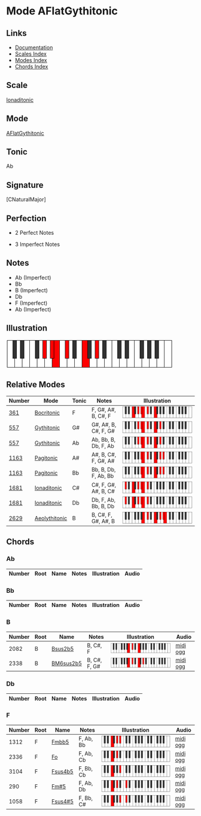# Mode AFlatGythitonic

## Links

- [Documentation](index.md)
- [Scales Index](Scales.md)
- [Modes Index](Modes.md)
- [Chords Index](Chords.md)

## Scale

[Ionaditonic](ScaleIonaditonic.md)

## Mode

[AFlatGythitonic](ModeAFlatGythitonic.md)

## Tonic

Ab

## Signature

[CNaturalMajor]

## Perfection

 - 2 Perfect Notes

 - 3 Imperfect Notes

## Notes

- Ab (Imperfect)
- Bb
- B (Imperfect)
- Db
- F (Imperfect)
- Ab (Imperfect)

## Illustration

![AFlatGythitonic](ModeAFlatGythitonic.png)

## Relative Modes

| Number | Mode | Tonic | Notes | Illustration |
|--------|------|-------|-------|--------------|
| [361](https://ianring.com/musictheory/scales/361) | [Bocritonic](ModeBocritonic.md) | F | F, G#, A#, B, C#, F | ![FNaturalBocritonic](ModeFNaturalBocritonic.png) |
| [557](https://ianring.com/musictheory/scales/557) | [Gythitonic](ModeGythitonic.md) | G# | G#, A#, B, C#, F, G# | ![GSharpGythitonic](ModeGSharpGythitonic.png) |
| [557](https://ianring.com/musictheory/scales/557) | [Gythitonic](ModeGythitonic.md) | Ab | Ab, Bb, B, Db, F, Ab | ![AFlatGythitonic](ModeAFlatGythitonic.png) |
| [1163](https://ianring.com/musictheory/scales/1163) | [Pagitonic](ModePagitonic.md) | A# | A#, B, C#, F, G#, A# | ![ASharpPagitonic](ModeASharpPagitonic.png) |
| [1163](https://ianring.com/musictheory/scales/1163) | [Pagitonic](ModePagitonic.md) | Bb | Bb, B, Db, F, Ab, Bb | ![BFlatPagitonic](ModeBFlatPagitonic.png) |
| [1681](https://ianring.com/musictheory/scales/1681) | [Ionaditonic](ModeIonaditonic.md) | C# | C#, F, G#, A#, B, C# | ![CSharpIonaditonic](ModeCSharpIonaditonic.png) |
| [1681](https://ianring.com/musictheory/scales/1681) | [Ionaditonic](ModeIonaditonic.md) | Db | Db, F, Ab, Bb, B, Db | ![DFlatIonaditonic](ModeDFlatIonaditonic.png) |
| [2629](https://ianring.com/musictheory/scales/2629) | [Aeolythitonic](ModeAeolythitonic.md) | B | B, C#, F, G#, A#, B | ![BNaturalAeolythitonic](ModeBNaturalAeolythitonic.png) |

## Chords

### Ab

| Number | Root | Name | Notes | Illustration | Audio |
|--------|------|------|-------|--------------|-------|

### Bb

| Number | Root | Name | Notes | Illustration | Audio |
|--------|------|------|-------|--------------|-------|

### B

| Number | Root | Name | Notes | Illustration | Audio |
|--------|------|------|-------|--------------|-------|
| 2082 | B | [Bsus2b5](ChordBNaturalSuspendedSecondFlatFifth.md) | B, C#, F | ![Bsus2b5](ChordBNaturalSuspendedSecondFlatFifthRootPosition.png) | [midi](ChordBNaturalSuspendedSecondFlatFifthRootPosition.mid) [ogg](ChordBNaturalSuspendedSecondFlatFifthRootPosition.ogg) |
| 2338 | B | [BM6sus2b5](ChordBNaturalMajorSixthSuspendedSecondFlatFifth.md) | B, C#, F, G# | ![BM6sus2b5](ChordBNaturalMajorSixthSuspendedSecondFlatFifthRootPosition.png) | [midi](ChordBNaturalMajorSixthSuspendedSecondFlatFifthRootPosition.mid) [ogg](ChordBNaturalMajorSixthSuspendedSecondFlatFifthRootPosition.ogg) |

### Db

| Number | Root | Name | Notes | Illustration | Audio |
|--------|------|------|-------|--------------|-------|

### F

| Number | Root | Name | Notes | Illustration | Audio |
|--------|------|------|-------|--------------|-------|
| 1312 | F | [Fmbb5](ChordFNaturalMinorDoubleFlatFifth.md) | F, Ab, Bb | ![Fmbb5](ChordFNaturalMinorDoubleFlatFifthRootPosition.png) | [midi](ChordFNaturalMinorDoubleFlatFifthRootPosition.mid) [ogg](ChordFNaturalMinorDoubleFlatFifthRootPosition.ogg) |
| 2336 | F | [Fo](ChordFNaturalDiminished.md) | F, Ab, Cb | ![Fo](ChordFNaturalDiminishedRootPosition.png) | [midi](ChordFNaturalDiminishedRootPosition.mid) [ogg](ChordFNaturalDiminishedRootPosition.ogg) |
| 3104 | F | [Fsus4b5](ChordFNaturalSuspendedFourthFlatFifth.md) | F, Bb, Cb | ![Fsus4b5](ChordFNaturalSuspendedFourthFlatFifthRootPosition.png) | [midi](ChordFNaturalSuspendedFourthFlatFifthRootPosition.mid) [ogg](ChordFNaturalSuspendedFourthFlatFifthRootPosition.ogg) |
| 290 | F | [Fm#5](ChordFNaturalMinorSharpFifth.md) | F, Ab, Db | ![Fm#5](ChordFNaturalMinorSharpFifthRootPosition.png) | [midi](ChordFNaturalMinorSharpFifthRootPosition.mid) [ogg](ChordFNaturalMinorSharpFifthRootPosition.ogg) |
| 1058 | F | [Fsus4#5](ChordFNaturalSuspendedFourthSharpFifth.md) | F, Bb, C# | ![Fsus4#5](ChordFNaturalSuspendedFourthSharpFifthRootPosition.png) | [midi](ChordFNaturalSuspendedFourthSharpFifthRootPosition.mid) [ogg](ChordFNaturalSuspendedFourthSharpFifthRootPosition.ogg) |

